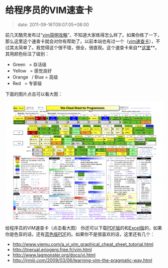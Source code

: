 # 给程序员的VIM速查卡
>date: 2011-09-16T09:07:05+08:00


前几天酷壳发布过“[vim简明攻略](/2011/%E7%AE%80%E6%98%8E%20Vim%20%E7%BB%83%E7%BA%A7%E6%94%BB%E7%95%A5.md "简明 Vim 练级攻略")”，不知道大家练得怎么样了。如果你练了一下，那么这里这个速查卡就会对你有帮助了。以前本站也有过一个（[vim速查卡](/2009/Vim%E5%91%BD%E4%BB%A4%E9%80%9F%E6%9F%A5%E5%8D%A1.md "Vim命令速查卡")），不过其太简单了。我觉得这个很不错，很全，很直观。这个速查卡来自**[这里](http://michael.peopleofhonoronly.com/vim/)**。其用颜色标注了级别：


* Green   = 存活级
* Yellow   = 感觉良好
* Orange   / Blue = 高级
* Red   = 专家级


下面的图片点击可以看大图：


[![给程序员的VIM速查卡](/assets/images/coolshell.cn/wp-content/uploads/2011/09/vim_cheat_sheet_for_programmers_print-1024x791.png "给程序员的VIM速查卡")](https://coolshell.cn/wp-content/uploads/2011/09/vim_cheat_sheet_for_programmers_print.png)给程序员的VIM速查卡（点击看大图）
你还可以下载[PDF版](http://michael.peopleofhonoronly.com/vim/vim_cheat_sheet_for_programmers_print.pdf)的和[Excel版](http://michael.peopleofhonoronly.com/vim/vim_cheat_sheet_for_programmers_print.xlsx)的，如果你是色盲的话，还有[蓝色版PDF](http://michael.peopleofhonoronly.com/vim/vim_cheat_sheet_for_programmers_colorblind.pdf)的。如果你不是很喜欢的话，这里还有几个：



* <http://www.viemu.com/a_vi_vim_graphical_cheat_sheet_tutorial.html>
* <http://tnerual.eriogerg.free.fr/vim.html>
* <http://www.lagmonster.org/docs/vi.html>
* <http://jrmiii.com/2009/03/06/learning-vim-the-pragmatic-way.html>



